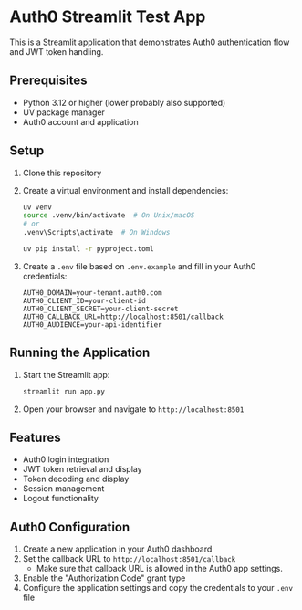 # Auth0 Streamlit Test App

This is a Streamlit application that demonstrates Auth0 authentication flow and JWT token handling.

## Prerequisites

- Python 3.12 or higher (lower probably also supported)
- UV package manager
- Auth0 account and application

## Setup

1. Clone this repository
2. Create a virtual environment and install dependencies:
   ```bash
   uv venv
   source .venv/bin/activate  # On Unix/macOS
   # or
   .venv\Scripts\activate  # On Windows
   
   uv pip install -r pyproject.toml
   ```

3. Create a `.env` file based on `.env.example` and fill in your Auth0 credentials:
   ```
   AUTH0_DOMAIN=your-tenant.auth0.com
   AUTH0_CLIENT_ID=your-client-id
   AUTH0_CLIENT_SECRET=your-client-secret
   AUTH0_CALLBACK_URL=http://localhost:8501/callback
   AUTH0_AUDIENCE=your-api-identifier
   ```

## Running the Application

1. Start the Streamlit app:
   ```bash
   streamlit run app.py
   ```

2. Open your browser and navigate to `http://localhost:8501`

## Features

- Auth0 login integration
- JWT token retrieval and display
- Token decoding and display
- Session management
- Logout functionality

## Auth0 Configuration

1. Create a new application in your Auth0 dashboard
2. Set the callback URL to `http://localhost:8501/callback`
    - Make sure that callback URL is allowed in the Auth0 app settings.
3. Enable the "Authorization Code" grant type
4. Configure the application settings and copy the credentials to your `.env` file 